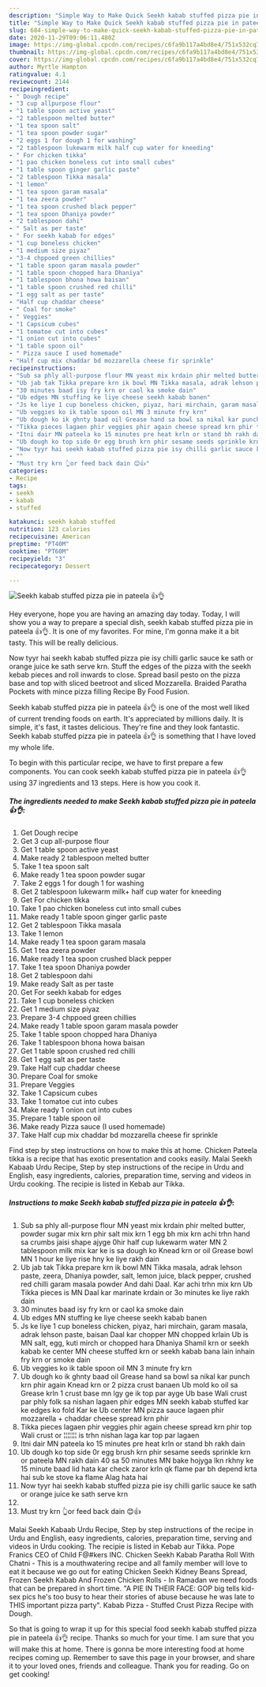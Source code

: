 ```yaml
---
description: "Simple Way to Make Quick Seekh kabab stuffed pizza pie in pateela 👍👌"
title: "Simple Way to Make Quick Seekh kabab stuffed pizza pie in pateela 👍👌"
slug: 684-simple-way-to-make-quick-seekh-kabab-stuffed-pizza-pie-in-pateela
date: 2020-11-29T09:06:11.480Z
image: https://img-global.cpcdn.com/recipes/c6fa9b117a4bd8e4/751x532cq70/seekh-kabab-stuffed-pizza-pie-in-pateela-👍👌-recipe-main-photo.jpg
thumbnail: https://img-global.cpcdn.com/recipes/c6fa9b117a4bd8e4/751x532cq70/seekh-kabab-stuffed-pizza-pie-in-pateela-👍👌-recipe-main-photo.jpg
cover: https://img-global.cpcdn.com/recipes/c6fa9b117a4bd8e4/751x532cq70/seekh-kabab-stuffed-pizza-pie-in-pateela-👍👌-recipe-main-photo.jpg
author: Myrtle Hampton
ratingvalue: 4.1
reviewcount: 2144
recipeingredient:
- " Dough recipe"
- "3 cup allpurpose flour"
- "1 table spoon active yeast"
- "2 tablespoon melted butter"
- "1 tea spoon salt"
- "1 tea spoon powder sugar"
- "2 eggs 1 for dough 1 for washing"
- "2 tablespoon lukewarm milk half cup water for kneeding"
- " For chicken tikka"
- "1 pao chicken boneless cut into small cubes"
- "1 table spoon ginger garlic paste"
- "2 tablespoon Tikka masala"
- "1 lemon"
- "1 tea spoon garam masala"
- "1 tea zeera powder"
- "1 tea spoon crushed black pepper"
- "1 tea spoon Dhaniya powder"
- "2 tablespoon dahi"
- " Salt as per taste"
- " For seekh kabab for edges"
- "1 cup boneless chicken"
- "1 medium size piyaz"
- "3-4 chppoed green chillies"
- "1 table spoon garam masala powder"
- "1 table spoon chopped hara Dhaniya"
- "1 tablespoon bhona howa baisan"
- "1 table spoon crushed red chilli"
- "1 egg salt as per taste"
- "Half cup chaddar cheese"
- " Coal for smoke"
- " Veggies"
- "1 Capsicum cubes"
- "1 tomatoe cut into cubes"
- "1 onion cut into cubes"
- "1 table spoon oil"
- " Pizza sauce I used homemade"
- "Half cup mix chaddar bd mozzarella cheese fir sprinkle"
recipeinstructions:
- "Sub sa phly all-purpose flour MN yeast mix krdain phir melted butter, powder sugar mix krn phir salt mix krn 1 egg bh mix krn achi trhn hand sa crumbs jaisi shape ajyge 0hir half cup lukewarm water MN 2 tablespoon milk mix kar ke is sa dough ko Knead krn or oil Grease bowl MN 1 hour ke liye rise hny ke liye rakh dain"
- "Ub jab tak Tikka prepare krn ik bowl MN Tikka masala, adrak lehson paste, zeera, Dhaniya powder, salt, lemon juice, black pepper, crushed red chilli garam masala powder And dahi Daal. Kar achi trhn mix krn Ub Tikka pieces is MN Daal kar marinate krdain or 3o minutes ke liye rakh dain"
- "30 minutes baad isy fry krn or caol ka smoke dain"
- "Ub edges MN stuffing ke liye cheese seekh kabab banen"
- "Js ke liye 1 cup boneless chicken, piyaz, hari mirchain, garam masala, adrak lehson paste, baisan Daal kar chopper MN chopped krlain Ub is MN salt, egg, kuti mirch or chopped hara Dhaniya Shamil krn or seekh kabab ke center MN cheese stuffed krn or seekh kabab bana lain inhain fry krn or smoke dain"
- "Ub veggies ko ik table spoon oil MN 3 minute fry krn"
- "Ub dough ko ik ghnty baad oil Grease hand sa bowl sa nikal kar punch krn phir again Knead krn or 2 pizza crust banaen Ub mold ko oil sa Grease krln 1 crust base mn lgy ge ik top par ayge Ub base Wali crust par phly folk sa nishan lagaen phir edges MN seekh kabab stuffed kar ke edges ko fold Kar ke Ub center MN pizza sauce lagaen phir mozzarella + chaddar cheese spread krn phir"
- "Tikka pieces lagaen phir veggies phir again cheese spread krn phir top Wali crust or ¦¦¦¦¦¦¦ is trhn nishan laga kar top par lagaen"
- "Itni dair MN pateela ko 15 minutes pre heat krln or stand bh rakh dain"
- "Ub dough ko top side 0r egg brush krn phir sesame seeds sprinkle krn or pateela MN rakh dain 40 sa 50 minutes MN bake hojyga lkn rkhny ke 15 minute baad lid hata kar check zaror krln qk flame par bh depend krta hai sub ke stove ka flame Alag hata hai"
- "Now tyyr hai seekh kabab stuffed pizza pie isy chilli garlic sauce ke sath or orange juice ke sath serve krn"
- ""
- "Must try krn 👆or feed back dain 😊👍"
categories:
- Recipe
tags:
- seekh
- kabab
- stuffed

katakunci: seekh kabab stuffed 
nutrition: 123 calories
recipecuisine: American
preptime: "PT40M"
cooktime: "PT60M"
recipeyield: "3"
recipecategory: Dessert

---
```



![Seekh kabab stuffed pizza pie in pateela 👍👌](https://img-global.cpcdn.com/recipes/c6fa9b117a4bd8e4/751x532cq70/seekh-kabab-stuffed-pizza-pie-in-pateela-👍👌-recipe-main-photo.jpg)

Hey everyone, hope you are having an amazing day today. Today, I will show you a way to prepare a special dish, seekh kabab stuffed pizza pie in pateela 👍👌. It is one of my favorites. For mine, I'm gonna make it a bit tasty. This will be really delicious.

Now tyyr hai seekh kabab stuffed pizza pie isy chilli garlic sauce ke sath or orange juice ke sath serve krn. Stuff the edges of the pizza with the seekh kebab pieces and roll inwards to close. Spread basil pesto on the pizza base and top with sliced beetroot and sliced Mozzarella. Braided Paratha Pockets with mince pizza filling Recipe By Food Fusion.

Seekh kabab stuffed pizza pie in pateela 👍👌 is one of the most well liked of current trending foods on earth. It's appreciated by millions daily. It is simple, it's fast, it tastes delicious. They're fine and they look fantastic. Seekh kabab stuffed pizza pie in pateela 👍👌 is something that I have loved my whole life.


To begin with this particular recipe, we have to first prepare a few components. You can cook seekh kabab stuffed pizza pie in pateela 👍👌 using 37 ingredients and 13 steps. Here is how you cook it.

<!--inarticleads1-->

##### The ingredients needed to make Seekh kabab stuffed pizza pie in pateela 👍👌:

1. Get  Dough recipe
1. Get 3 cup all-purpose flour
1. Get 1 table spoon active yeast
1. Make ready 2 tablespoon melted butter
1. Take 1 tea spoon salt
1. Make ready 1 tea spoon powder sugar
1. Take 2 eggs 1 for dough 1 for washing
1. Get 2 tablespoon lukewarm milk+ half cup water for kneeding
1. Get  For chicken tikka
1. Take 1 pao chicken boneless cut into small cubes
1. Make ready 1 table spoon ginger garlic paste
1. Get 2 tablespoon Tikka masala
1. Take 1 lemon
1. Make ready 1 tea spoon garam masala
1. Get 1 tea zeera powder
1. Make ready 1 tea spoon crushed black pepper
1. Take 1 tea spoon Dhaniya powder
1. Get 2 tablespoon dahi
1. Make ready  Salt as per taste
1. Get  For seekh kabab for edges
1. Take 1 cup boneless chicken
1. Get 1 medium size piyaz
1. Prepare 3-4 chppoed green chillies
1. Make ready 1 table spoon garam masala powder
1. Take 1 table spoon chopped hara Dhaniya
1. Take 1 tablespoon bhona howa baisan
1. Get 1 table spoon crushed red chilli
1. Get 1 egg salt as per taste
1. Take Half cup chaddar cheese
1. Prepare  Coal for smoke
1. Prepare  Veggies
1. Take 1 Capsicum cubes
1. Take 1 tomatoe cut into cubes
1. Make ready 1 onion cut into cubes
1. Prepare 1 table spoon oil
1. Make ready  Pizza sauce (I used homemade)
1. Take Half cup mix chaddar bd mozzarella cheese fir sprinkle


Find step by step instructions on how to make this at home. Chicken Pateela tikka is a recipe that has exotic presentation and cooks easily. Malai Seekh Kabaab Urdu Recipe, Step by step instructions of the recipe in Urdu and English, easy ingredients, calories, preparation time, serving and videos in Urdu cooking. The recipie is listed in Kebab aur Tikka. 

<!--inarticleads2-->

##### Instructions to make Seekh kabab stuffed pizza pie in pateela 👍👌:

1. Sub sa phly all-purpose flour MN yeast mix krdain phir melted butter, powder sugar mix krn phir salt mix krn 1 egg bh mix krn achi trhn hand sa crumbs jaisi shape ajyge 0hir half cup lukewarm water MN 2 tablespoon milk mix kar ke is sa dough ko Knead krn or oil Grease bowl MN 1 hour ke liye rise hny ke liye rakh dain
1. Ub jab tak Tikka prepare krn ik bowl MN Tikka masala, adrak lehson paste, zeera, Dhaniya powder, salt, lemon juice, black pepper, crushed red chilli garam masala powder And dahi Daal. Kar achi trhn mix krn Ub Tikka pieces is MN Daal kar marinate krdain or 3o minutes ke liye rakh dain
1. 30 minutes baad isy fry krn or caol ka smoke dain
1. Ub edges MN stuffing ke liye cheese seekh kabab banen
1. Js ke liye 1 cup boneless chicken, piyaz, hari mirchain, garam masala, adrak lehson paste, baisan Daal kar chopper MN chopped krlain Ub is MN salt, egg, kuti mirch or chopped hara Dhaniya Shamil krn or seekh kabab ke center MN cheese stuffed krn or seekh kabab bana lain inhain fry krn or smoke dain
1. Ub veggies ko ik table spoon oil MN 3 minute fry krn
1. Ub dough ko ik ghnty baad oil Grease hand sa bowl sa nikal kar punch krn phir again Knead krn or 2 pizza crust banaen Ub mold ko oil sa Grease krln 1 crust base mn lgy ge ik top par ayge Ub base Wali crust par phly folk sa nishan lagaen phir edges MN seekh kabab stuffed kar ke edges ko fold Kar ke Ub center MN pizza sauce lagaen phir mozzarella + chaddar cheese spread krn phir
1. Tikka pieces lagaen phir veggies phir again cheese spread krn phir top Wali crust or ¦¦¦¦¦¦¦ is trhn nishan laga kar top par lagaen
1. Itni dair MN pateela ko 15 minutes pre heat krln or stand bh rakh dain
1. Ub dough ko top side 0r egg brush krn phir sesame seeds sprinkle krn or pateela MN rakh dain 40 sa 50 minutes MN bake hojyga lkn rkhny ke 15 minute baad lid hata kar check zaror krln qk flame par bh depend krta hai sub ke stove ka flame Alag hata hai
1. Now tyyr hai seekh kabab stuffed pizza pie isy chilli garlic sauce ke sath or orange juice ke sath serve krn
1. 
1. Must try krn 👆or feed back dain 😊👍


Malai Seekh Kabaab Urdu Recipe, Step by step instructions of the recipe in Urdu and English, easy ingredients, calories, preparation time, serving and videos in Urdu cooking. The recipie is listed in Kebab aur Tikka. Pope Franics CEO of Child F@#kers INC. Chicken Seekh Kabab Paratha Roll With Chatni - This is a mouthwatering recipe and all family member will love to eat it because we go out for eating Chicken Seekh Kidney Beans Spread, Frozen Seekh Kabab And Frozen Chicken Rolls - In Ramadan we need foods that can be prepared in short time. &#34;A PIE IN THEIR FACE: GOP big tells kid-sex pics he&#39;s too busy to hear their stories of abuse because he was late to THIS important pizza party&#34;. Kabab Pizza - Stuffed Crust Pizza Recipe with Dough. 

So that is going to wrap it up for this special food seekh kabab stuffed pizza pie in pateela 👍👌 recipe. Thanks so much for your time. I am sure that you will make this at home. There is gonna be more interesting food at home recipes coming up. Remember to save this page in your browser, and share it to your loved ones, friends and colleague. Thank you for reading. Go on get cooking!
